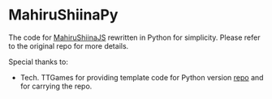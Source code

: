 # MahiruShiinaPy

The code for [MahiruShiinaJS](https://github.com/Hobospider132/MahiruShiinaJS) rewritten in Python for simplicity. Please refer to the original repo for more details.

Special thanks to:

- Tech. TTGames for providing template code for Python version [repo](https://github.com/Tech-TTGames/Tickets-Plus) and for carrying the repo.
